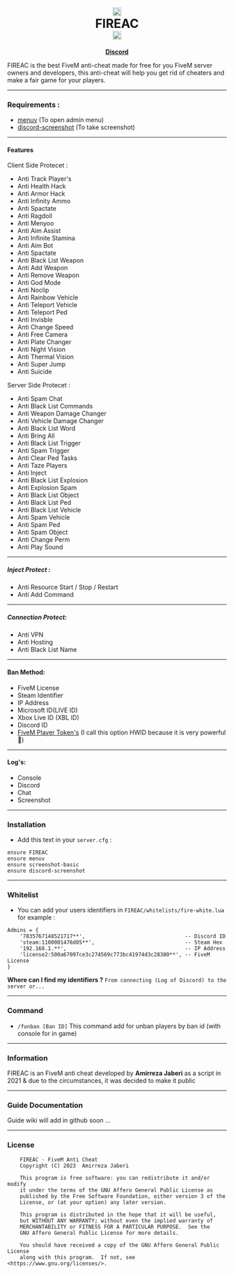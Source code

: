 <h1 align='center'><center><img src="https://github.com/AmIrReZa386/AmIrReZa386/blob/main/assist/Github.png" alt="what image shows" height="20" width="20"></center>   FIREAC   <center><img src="https://github.com/AmIrReZa386/AmIrReZa386/blob/main/assist/Github.png" alt="what image shows" height="20" width="20"></center></a></h1>
<p align='center'><b><a href='https://discord.gg/uvccDWtqhv'>Discord</a></b></h5>

FIREAC is the best FiveM anti-cheat made for free for you FiveM server owners and developers, this anti-cheat will help you get rid of cheaters and make a fair game for your players.
________________________________________________________________________
### Requirements :
   * [menuv](https://github.com/ThymonA/menuv/releases) (To open admin menu)
   * [discord-screenshot](https://github.com/jaimeadf/discord-screenshot/releases) (To take screenshot)

________________________________________________________________________
#### Features
Client Side Protecet :
- Anti Track Player's
- Anti Health Hack
- Anti Armor Hack
- Anti Infinity Ammo
- Anti Spactate
- Anti Ragdoll
- Anti Menyoo
- Anti Aim Assist
- Anti Infinite Stamina
- Anti Aim Bot
- Anti Spactate
- Anti Black List Weapon
- Anti Add Weapon
- Anti Remove Weapon
- Anti God Mode
- Anti Noclip
- Anti Rainbow Vehicle
- Anti Teleport Vehicle
- Anti Teleport Ped
- Anti Invisble
- Anti Change Speed
- Anti Free Camera
- Anti Plate Changer
- Anti Night Vision
- Anti Thermal Vision
- Anti Super Jump
- Anti Suicide

Server Side Protecet :
- Anti Spam Chat
- Anti Black List Commands
- Anti Weapon Damage Changer
- Anti Vehicle Damage Changer
- Anti Black List Word
- Anti Bring All
- Anti Black List Trigger
- Anti Spam Trigger
- Anti Clear Ped Tasks
- Anti Taze Players
- Anti Inject
- Anti Black List Explosion
- Anti Explosion Spam
- Anti Black List Object
- Anti Black List Ped
- Anti Black List Vehicle
- Anti Spam Vehicle
- Anti Spam Ped
- Anti Spam Object
- Anti Change Perm
- Anti Play Sound
________________________________________________________________________
##### Inject Protect :
- Anti Resource Start / Stop / Restart
- Anti Add Command
________________________________________________________________________
##### Connection Protect:
- Anti VPN
- Anti Hosting
- Anti Black List Name
________________________________________________________________________
#### Ban Method:
- FiveM License
- Steam Identifier
- IP Address
- Microsoft ID(LIVE ID)
- Xbox Live ID (XBL ID)
- Discord ID
- [FiveM Player Token's](https://docs.fivem.net/natives/?_0x54C06897) (I call this option HWID because it is very powerful 💪)
________________________________________________________________________
#### Log's:
- Console
- Discord
- Chat
- Screenshot
________________________________________________________________________
### Installation
- Add this text in your `server.cfg` :
```
ensure FIREAC
ensure menuv
ensure screenshot-basic
ensure discord-screenshot
```
________________________________________________________________________
### Whitelist
- You can add your users identifiers in `FIREAC/whitelists/fire-white.lua`
for example :
```
Admins = {
    '7835767148521717**',                                -- Discord ID
    'steam:1100001476d05**',                             -- Steam Hex
    '192.168.1.**',                                      -- IP Address
    'license2:500a67097ce3c274569c773bc41974d3c28380**', -- FiveM License
}
```
**Where can I find my identifiers ?** `From connecting (Log of Discord) to the server or...`
________________________________________________________________________
### Command
- `/funban [Ban ID]` This command add for unban players by ban id (with console for in game)
________________________________________________________________________
### Information
FIREAC is an FiveM anti cheat developed by **Amirreza Jaberi** as a script in 2021 & due to the circumstances, it was decided to make it public
________________________________________________________________________
### Guide Documentation
Guide wiki will add in github soon ...
________________________________________________________________________
### License
```
    FIREAC - FiveM Anti Cheat
    Copyright (C) 2023  Amirreza Jaberi

    This program is free software: you can redistribute it and/or modify
    it under the terms of the GNU Affero General Public License as
    published by the Free Software Foundation, either version 3 of the
    License, or (at your option) any later version.

    This program is distributed in the hope that it will be useful,
    but WITHOUT ANY WARRANTY; without even the implied warranty of
    MERCHANTABILITY or FITNESS FOR A PARTICULAR PURPOSE.  See the
    GNU Affero General Public License for more details.

    You should have received a copy of the GNU Affero General Public License
    along with this program.  If not, see <https://www.gnu.org/licenses/>.
```
